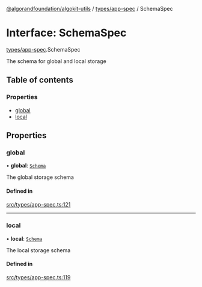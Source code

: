 [@algorandfoundation/algokit-utils](../README.md) / [types/app-spec](../modules/types_app_spec.md) / SchemaSpec

# Interface: SchemaSpec

[types/app-spec](../modules/types_app_spec.md).SchemaSpec

The schema for global and local storage

## Table of contents

### Properties

- [global](types_app_spec.SchemaSpec.md#global)
- [local](types_app_spec.SchemaSpec.md#local)

## Properties

### global

• **global**: [`Schema`](types_app_spec.Schema.md)

The global storage schema

#### Defined in

[src/types/app-spec.ts:121](https://github.com/algorandfoundation/algokit-utils-ts/blob/main/src/types/app-spec.ts#L121)

___

### local

• **local**: [`Schema`](types_app_spec.Schema.md)

The local storage schema

#### Defined in

[src/types/app-spec.ts:119](https://github.com/algorandfoundation/algokit-utils-ts/blob/main/src/types/app-spec.ts#L119)
